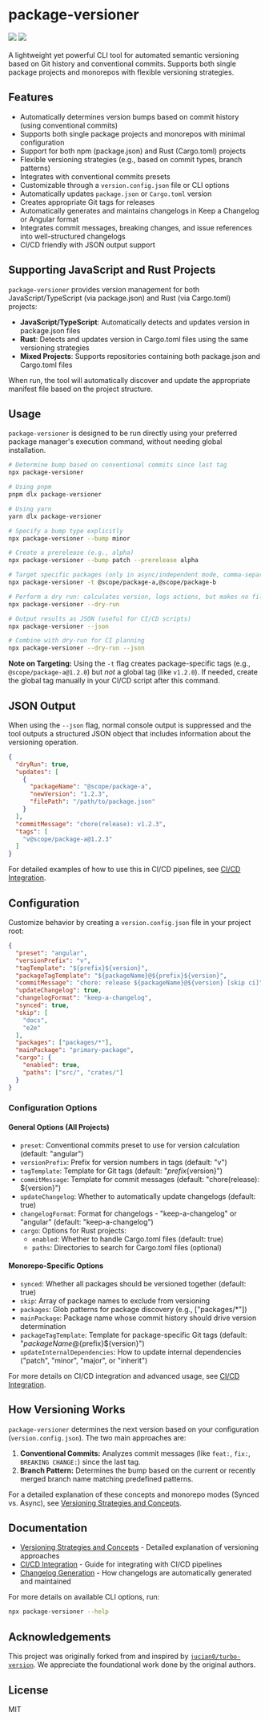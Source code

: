 # package-versioner


<a href="https://www.npmjs.com/package/package-versioner" alt="NPM Version">
  <img src="https://img.shields.io/npm/v/package-versioner" /></a>
<a href="https://www.npmjs.com/package/package-versioner" alt="NPM Downloads">
  <img src="https://img.shields.io/npm/dw/package-versioner" /></a>
<br/><br/>
A lightweight yet powerful CLI tool for automated semantic versioning based on Git history and conventional commits. Supports both single package projects and monorepos with flexible versioning strategies.

## Features

- Automatically determines version bumps based on commit history (using conventional commits)
- Supports both single package projects and monorepos with minimal configuration
- Support for both npm (package.json) and Rust (Cargo.toml) projects
- Flexible versioning strategies (e.g., based on commit types, branch patterns)
- Integrates with conventional commits presets
- Customizable through a `version.config.json` file or CLI options
- Automatically updates `package.json` or `Cargo.toml` version
- Creates appropriate Git tags for releases
- Automatically generates and maintains changelogs in Keep a Changelog or Angular format
- Integrates commit messages, breaking changes, and issue references into well-structured changelogs
- CI/CD friendly with JSON output support

## Supporting JavaScript and Rust Projects

`package-versioner` provides version management for both JavaScript/TypeScript (via package.json) and Rust (via Cargo.toml) projects:

- **JavaScript/TypeScript**: Automatically detects and updates version in package.json files
- **Rust**: Detects and updates version in Cargo.toml files using the same versioning strategies
- **Mixed Projects**: Supports repositories containing both package.json and Cargo.toml files

When run, the tool will automatically discover and update the appropriate manifest file based on the project structure.

## Usage

`package-versioner` is designed to be run directly using your preferred package manager's execution command, without needing global installation.

```bash
# Determine bump based on conventional commits since last tag
npx package-versioner

# Using pnpm
pnpm dlx package-versioner

# Using yarn
yarn dlx package-versioner

# Specify a bump type explicitly
npx package-versioner --bump minor

# Create a prerelease (e.g., alpha)
npx package-versioner --bump patch --prerelease alpha

# Target specific packages (only in async/independent mode, comma-separated)
npx package-versioner -t @scope/package-a,@scope/package-b

# Perform a dry run: calculates version, logs actions, but makes no file changes or Git commits/tags
npx package-versioner --dry-run

# Output results as JSON (useful for CI/CD scripts)
npx package-versioner --json

# Combine with dry-run for CI planning
npx package-versioner --dry-run --json
```

**Note on Targeting:** Using the `-t` flag creates package-specific tags (e.g., `@scope/package-a@1.2.0`) but *not* a global tag (like `v1.2.0`). If needed, create the global tag manually in your CI/CD script after this command.

## JSON Output

When using the `--json` flag, normal console output is suppressed and the tool outputs a structured JSON object that includes information about the versioning operation.

```json
{
  "dryRun": true,
  "updates": [
    {
      "packageName": "@scope/package-a",
      "newVersion": "1.2.3",
      "filePath": "/path/to/package.json"
    }
  ],
  "commitMessage": "chore(release): v1.2.3",
  "tags": [
    "v@scope/package-a@1.2.3"
  ]
}
```

For detailed examples of how to use this in CI/CD pipelines, see [CI/CD Integration](./docs/CI_CD_INTEGRATION.md).

## Configuration

Customize behavior by creating a `version.config.json` file in your project root:

```json
{
  "preset": "angular",
  "versionPrefix": "v",
  "tagTemplate": "${prefix}${version}",
  "packageTagTemplate": "${packageName}@${prefix}${version}",
  "commitMessage": "chore: release ${packageName}@${version} [skip ci]",
  "updateChangelog": true,
  "changelogFormat": "keep-a-changelog",
  "synced": true,
  "skip": [
    "docs",
    "e2e"
  ],
  "packages": ["packages/*"],
  "mainPackage": "primary-package",
  "cargo": {
    "enabled": true,
    "paths": ["src/", "crates/"]
  }
}
```

### Configuration Options

#### General Options (All Projects)
- `preset`: Conventional commits preset to use for version calculation (default: "angular")
- `versionPrefix`: Prefix for version numbers in tags (default: "v")
- `tagTemplate`: Template for Git tags (default: "${prefix}${version}")
- `commitMessage`: Template for commit messages (default: "chore(release): ${version}")
- `updateChangelog`: Whether to automatically update changelogs (default: true)
- `changelogFormat`: Format for changelogs - "keep-a-changelog" or "angular" (default: "keep-a-changelog")
- `cargo`: Options for Rust projects:
  - `enabled`: Whether to handle Cargo.toml files (default: true)
  - `paths`: Directories to search for Cargo.toml files (optional)

#### Monorepo-Specific Options
- `synced`: Whether all packages should be versioned together (default: true)
- `skip`: Array of package names to exclude from versioning
- `packages`: Glob patterns for package discovery (e.g., ["packages/*"])
- `mainPackage`: Package name whose commit history should drive version determination
- `packageTagTemplate`: Template for package-specific Git tags (default: "${packageName}@${prefix}${version}")
- `updateInternalDependencies`: How to update internal dependencies ("patch", "minor", "major", or "inherit")

For more details on CI/CD integration and advanced usage, see [CI/CD Integration](./docs/CI_CD_INTEGRATION.md).

## How Versioning Works

`package-versioner` determines the next version based on your configuration (`version.config.json`). The two main approaches are:

1.  **Conventional Commits:** Analyzes commit messages (like `feat:`, `fix:`, `BREAKING CHANGE:`) since the last tag.
2.  **Branch Pattern:** Determines the bump based on the current or recently merged branch name matching predefined patterns.

For a detailed explanation of these concepts and monorepo modes (Synced vs. Async), see [Versioning Strategies and Concepts](./docs/versioning.md).

## Documentation

- [Versioning Strategies and Concepts](./docs/versioning.md) - Detailed explanation of versioning approaches
- [CI/CD Integration](./docs/ci_cd_integration.md) - Guide for integrating with CI/CD pipelines
- [Changelog Generation](./docs/changelogs.md) - How changelogs are automatically generated and maintained

For more details on available CLI options, run:

```bash
npx package-versioner --help
```

## Acknowledgements

This project was originally forked from and inspired by [`jucian0/turbo-version`](https://github.com/jucian0/turbo-version). We appreciate the foundational work done by the original authors.

## License

MIT
